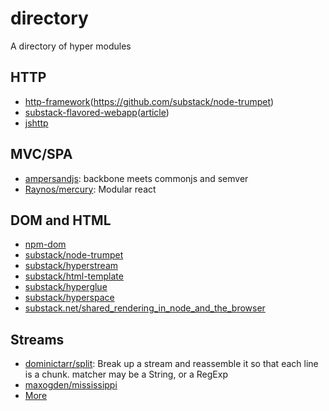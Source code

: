 # directory

A directory of hyper modules

## HTTP

- [http-framework](https://github.com/Raynos/http-framework)(https://github.com/substack/node-trumpet)
- [substack-flavored-webapp](https://github.com/substack/substack-flavored-webapp)([article](http://substack.net/some_libraries_I_use_to_build_webapps))
- [jshttp](https://jshttp.github.io/)

## MVC/SPA

- [ampersandjs](https://ampersandjs.com/): backbone meets commonjs and semver
- [Raynos/mercury](https://github.com/Raynos/mercury): Modular react

## DOM and HTML

- [npm-dom](https://github.com/npm-dom)
- [substack/node-trumpet](https://github.com/substack/node-trumpet)
- [substack/hyperstream](https://github.com/substack/hyperstream)
- [substack/html-template](https://github.com/substack/html-template)
- [substack/hyperglue](https://github.com/substack/hyperglue)
- [substack/hyperspace](https://github.com/substack/hyperspace)
- [substack.net/shared_rendering_in_node_and_the_browser](http://substack.net/shared_rendering_in_node_and_the_browser)

## Streams

- [dominictarr/split](https://github.com/dominictarr/split): Break up a stream and reassemble it so that each line is a chunk. matcher may be a String, or a RegExp
- [maxogden/mississippi](https://github.com/maxogden/mississippi)
- [More](https://github.com/sindresorhus/awesome-nodejs#streams)
